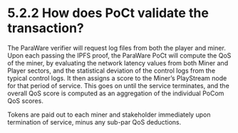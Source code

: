 # 5.2.2 How does PoCt validate the transaction?

The ParaWare verifier will request log files from both the player and miner. Upon each passing the IPFS proof, the ParaWare PoCt will compute the QoS of the miner, by evaluating the network latency values from both Miner and Player sectors, and the statistical deviation of the control logs from the typical control logs. It then assigns a score to the Miner’s PlayStream node for that period of service. This goes on until the service terminates, and the overall QoS score is computed as an aggregation of the individual PoCom QoS scores.

Tokens are paid out to each miner and stakeholder immediately upon termination of service, minus any sub-par QoS deductions.
